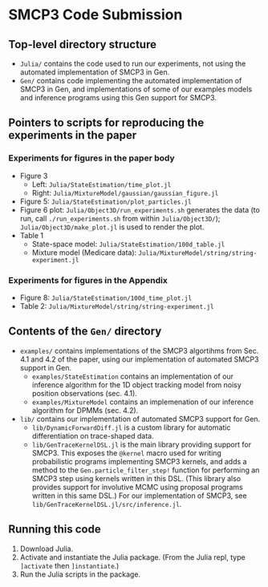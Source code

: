 # SMCP3 Code Submission

## Top-level directory structure
- `Julia/` contains the code used to run our experiments, not using the automated implementation of SMCP3 in Gen.
- `Gen/` contains code implementing the automated implementation of SMCP3 in Gen, and implementations of some of our examples models and inference programs using this Gen support for SMCP3.

## Pointers to scripts for reproducing the experiments in the paper

### Experiments for figures in the paper body
- Figure 3
  - Left: `Julia/StateEstimation/time_plot.jl`
  - Right: `Julia/MixtureModel/gaussian/gaussian_figure.jl`
- Figure 5: `Julia/StateEstimation/plot_particles.jl`
- Figure 6 plot: `Julia/Object3D/run_experiments.sh` generates the data (to run, call `./run_experiments.sh` from within `Julia/Object3D/`); `Julia/Object3D/make_plot.jl` is used to render the plot.
- Table 1
  - State-space model: `Julia/StateEstimation/100d_table.jl` 
  - Mixture model (Medicare data): `Julia/MixtureModel/string/string-experiment.jl`

### Experiments for figures in the Appendix
<!-- Figure 7: To add once Matin sends us his code.  -->
- Figure 8: `Julia/StateEstimation/100d_time_plot.jl` 
- Table 2: `Julia/MixtureModel/string/string-experiment.jl`

## Contents of the `Gen/` directory
- `examples/` contains implementations of the SMCP3 algortihms from Sec. 4.1 and 4.2 of the paper, using our implementation of automated SMCP3 support in Gen.
    - `examples/StateEstimation` contains an implementation of our inference algorithm for the 1D object tracking model from noisy position observations (sec. 4.1).
    - `examples/MixtureModel` contains an implemenation of our inference algorithm for DPMMs (sec. 4.2).
- `lib/` contains our implementation of automated SMCP3 support for Gen.
    - `lib/DynamicForwardDiff.jl` is a custom library for automatic differentiation on trace-shaped data.
    - `lib/GenTraceKernelDSL.jl` is the main library providing support for SMCP3.  This exposes the `@kernel` macro used for writing probabilistic programs implementing SMCP3 kernels, and adds a method to the `Gen.particle_filter_step!` function for performing an SMCP3 step using kernels written in this DSL.  (This library also provides support for involutive MCMC using proposal programs written in this same DSL.)  For our implementation of SMCP3, see `lib/GenTraceKernelDSL.jl/src/inference.jl`.

## Running this code
1. Download Julia.
2. Activate and instantiate the Julia package.  (From the Julia repl, type `]activate` then `]instantiate`.)
3. Run the Julia scripts in the package.